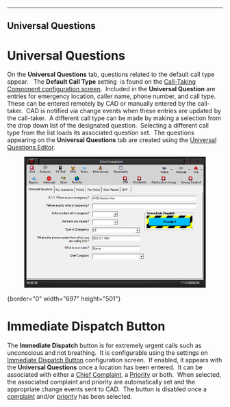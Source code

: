   -------------------------
  **Universal Questions**
  -------------------------

# Universal Questions

On the **Universal Questions** tab, questions related to the default
call type appear.   The **Default Call Type** setting  is found on the
[Call-Taking Component configuration
screen](Call-Taking%20Component%20Settings.htm).  Included in the
**Universal Question** are entries for emergency location, caller name,
phone number, and call type.  These can be entered remotely by CAD or
manually entered by the call-taker.  CAD is notified via change events
when these entries are updated by the call-taker.  A different call type
can be made by making a selection from the drop down list of the
designated question.  Selecting a different call type from the list
loads its associated question set.  The questions appearing on the
**Universal Questions** tab are created using the [Universal Questions
Editor](General%20Questions%20Editor.htm).

<figure><img src=".gitbook/assets/All Caller Questions_files/image001.png" alt=""><figcaption></figcaption></figure>{border="0" width="697"
height="501"}

# Immediate Dispatch Button

The **Immediate Dispatch** button is for extremely urgent calls such as
unconscious and not breathing.  It is configurable using the settings on
[Immediate Dispatch
Button](Immediate%20Dispatch%20Button%20Settings.htm) configuration
screen.  If enabled, it appears with the **Universal Questions** once a
location has been entered.  It can be associated with either a [Chief
Complaint](General%20Questions.htm), a [Priority](Priorities.htm) or
both.  When selected, the associated complaint and priority are
automatically set and the appropriate change events sent to CAD.  The
button is disabled once a [complaint](General%20Questions.htm) and/or
[priority](Priorities.htm) has been selected.

